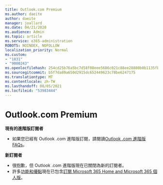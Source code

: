 ```yaml
---
title: Outlook.com Premium
ms.author: daeite
author: daeite
manager: joallard
ms.date: 04/21/2020
ms.audience: Admin
ms.topic: article
ms.service: o365-administration
ROBOTS: NOINDEX, NOFOLLOW
localization_priority: Normal
ms.custom:
- "1831"
- "9000243"
ms.openlocfilehash: 254cd25b76a5bc7d58f08eee5686c021c88ee28880b0b1135fba8e2119355721
ms.sourcegitcommit: b5f7da89a650d2915dc652449623c78be6247175
ms.translationtype: MT
ms.contentlocale: zh-TW
ms.lasthandoff: 08/05/2021
ms.locfileid: "53983444"
---
```

# <a name="outlookcom-premium"></a>Outlook.com Premium

**現有的進階版訂閱者**

- 如果您已經有 Outlook .com 進階版訂閱，請閱讀[Outlook .com 進階版 FAQs](https://support.office.com/article/cd5f03f6-1407-456a-9410-f8f24804746b?wt.mc_id=Office_Outlook_com_Alchemy)。

**新訂閱者**

- 很抱歉，但 Outlook .com 進階版現在已關閉為新的訂閱者。
- 許多[功能和優點](https://support.office.com/article/78c6089c-7faf-44f5-82e2-efa9ebb921d2?wt.mc_id=Office_Outlook_com_Alchemy)現在已包含[訂閱 Microsoft 365 Home and Microsoft 365 個人版](https://go.microsoft.com/fwlink/?linkid=2017122)。